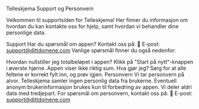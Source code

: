 Telleskjema Support og Personvern

Velkommen til supportsiden for Telleskjema! Her finner du informasjon om hvordan du kan kontakte oss for hjelp, samt hvordan vi behandler dine personlige data.

Support
Har du spørsmål om appen? Kontakt oss på:
📧 E-post: support@dittdomene.com
Vanlige spørsmål finner du også nedenfor:

Hvordan nullstiller jeg totalbeløpet i appen? Klikk på "Start på nytt"-knappen i øverste hjørne.
Appen viser ikke riktig sum. Hva gjør jeg? Sørg for at alle feltene er korrekt fylt inn, og prøv igjen.
Personvern
Vi tar personvern på alvor. Telleskjema samler ingen personlig data fra brukerne. Eventuell anonym brukerinformasjon brukes kun til forbedring av appen. Vi deler aldri data med tredjepart.
For spørsmål om personvern, kontakt oss på:
📧 E-post: support@dittdomene.com
